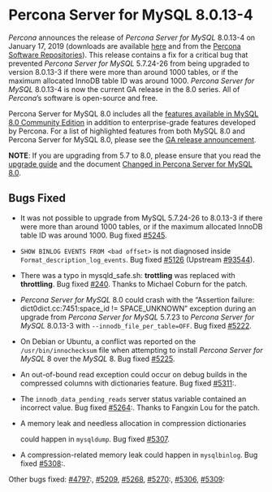 # Percona Server for MySQL 8.0.13-4

*Percona* announces the release of *Percona Server for MySQL* 8.0.13-4 on
January 17, 2019 (downloads are available [here](https://www.percona.com/downloads/Percona-Server-8.0/) and from
the [Percona Software Repositories](https://www.percona.com/doc/percona-server/8.0/installation.html#installing-from-binaries)).
This release contains a fix for a critical bug that prevented *Percona Server for MySQL* 5.7.24-26 from being upgraded to version 8.0.13-3 if there
were more than around 1000 tables, or if the maximum allocated InnoDB
table ID was around 1000. *Percona Server for MySQL* 8.0.13-4 is now the
current GA release in the 8.0 series. All of *Percona*’s software is
open-source and free.

Percona Server for MySQL 8.0 includes all the [features available in MySQL 8.0
Community Edition](https://dev.mysql.com/doc/refman/8.0/en/mysql-nutshell.html) in addition to
enterprise-grade features developed by Percona.  For a list of
highlighted features from both MySQL 8.0 and Percona Server for MySQL 8.0,
please see the [GA release announcement](https://www.percona.com/blog/2018/12/21/announcing-general-availability-of-percona-server-for-mysql-8-0/).

**NOTE**: If you are upgrading from 5.7 to 8.0, please ensure that you read the
[upgrade guide](https://docs.percona.com/percona-server/8.0/upgrade.html) and the
document [Changed in Percona Server for MySQL 8.0](https://www.percona.com/doc/percona-server/8.0/changed_in_version.html).

## Bugs Fixed


* It was not possible to upgrade from MySQL 5.7.24-26 to 8.0.13-3 if
there were more than around 1000 tables, or if the maximum allocated
InnoDB table ID was around 1000. Bug fixed
[#5245](https://jira.percona.com/browse/PS-5245).


* `SHOW BINLOG EVENTS FROM <bad offset>` is not diagnosed inside
`Format_description_log_events`. Bug fixed [#5126](https://jira.percona.com/browse/PS-5126) (Upstream
[#93544](http://bugs.mysql.com/bug.php?id=93544)).


* There was a typo in mysqld_safe.sh: **trottling** was replaced with
**throttling**. Bug fixed [#240](https://jira.percona.com/browse/PS-240). Thanks to Michael Coburn for the patch.


* *Percona Server for MySQL* 8.0 could crash with the “Assertion failure:
dict0dict.cc:7451:space_id != SPACE_UNKNOWN” exception during an
upgrade from *Percona Server for MySQL* 5.7.23 to *Percona Server for MySQL* 8.0.13-3
with `--innodb_file_per_table=OFF`. Bug fixed [#5222](https://jira.percona.com/browse/PS-5222).


* On Debian or Ubuntu, a conflict was reported on the
`/usr/bin/innochecksum` file when attempting to install *Percona Server for MySQL* 8
over the *MySQL* 8. Bug fixed [#5225](https://jira.percona.com/browse/PS-5225).


* An out-of-bound read exception could occur on debug builds in the compressed
columns with dictionaries feature. Bug fixed [#5311](https://jira.percona.com/browse/PS-5311):.


* The `innodb_data_pending_reads` server status variable contained an
incorrect value. Bug fixed [#5264](https://jira.percona.com/browse/PS-5264):. Thanks to Fangxin Lou for the patch.


* A memory leak and needless allocation in compression dictionaries

    could happen in `mysqldump`. Bug fixed [#5307](https://jira.percona.com/browse/PS-5307).


* A compression-related memory leak could happen in `mysqlbinlog`. Bug
fixed [#5308](https://jira.percona.com/browse/PS-5308):.

Other bugs fixed: [#4797](https://jira.percona.com/browse/PS-4797):, [#5209](https://jira.percona.com/browse/PS-5209), [#5268](https://jira.percona.com/browse/PS-5268),
[#5270](https://jira.percona.com/browse/PS-5270):, [#5306](https://jira.percona.com/browse/PS-5306), [#5309](https://jira.percona.com/browse/PS-5309):
